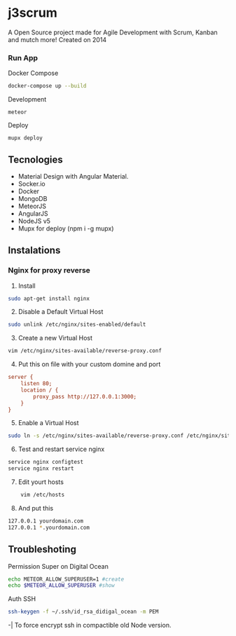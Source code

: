 # j3scrum

A Open Source project made for Agile Development with Scrum, Kanban and mutch more!
Created on 2014

### Run App

Docker Compose

```bash
docker-compose up --build
```

Development

```
meteor
```

Deploy

```
mupx deploy
```

## Tecnologies

- Material Design with Angular Material.
- Socker.io
- Docker
- MongoDB
- MeteorJS
- AngularJS
- NodeJS v5
- Mupx for deploy (npm i -g mupx)

## Instalations

### Nginx for proxy reverse

1. Install

```bash
sudo apt-get install nginx
```

2. Disable a Default Virtual Host

```bash
sudo unlink /etc/nginx/sites-enabled/default
```

3. Create a new Virtual Host

```bash
vim /etc/nginx/sites-available/reverse-proxy.conf
```

4. Put this on file with your custom domine and port

```ini
server {
    listen 80;
    location / {
        proxy_pass http://127.0.0.1:3000;
    }
}
```

5. Enable a Virtual Host

```bash
sudo ln -s /etc/nginx/sites-available/reverse-proxy.conf /etc/nginx/sites-enabled/reverse-proxy.conf
```

6. Test and restart service nginx

```bash
service nginx configtest
service nginx restart
```

7. Edit yourt hosts

```bash
    vim /etc/hosts
```

8.  And put this

```bash
127.0.0.1 yourdomain.com
127.0.0.1 *.yourdomain.com
```

## Troubleshoting

Permission Super on Digital Ocean

```bash
echo METEOR_ALLOW_SUPERUSER=1 #create
echo $METEOR_ALLOW_SUPERUSER #show
```

Auth SSH

```bash
ssh-keygen -f ~/.ssh/id_rsa_didigal_ocean -m PEM
```

-| To force encrypt ssh in compactible old Node version.
